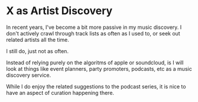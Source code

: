 # X as Artist Discovery

In recent years, I've become a bit more passive in my music discovery.  I don't actively crawl through track lists as often as I used to, or seek out related artists all the time.

I still do, just not as often.

Instead of relying purely on the algoritms of apple or soundcloud, is I will look at things like event planners, party promoters, podcasts, etc as a music discovery service.

While I do enjoy the related suggestions to the podcast series, it is nice to have an aspect of curation happening there.

